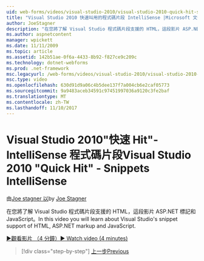 ```yaml
---
uid: web-forms/videos/visual-studio-2010/visual-studio-2010-quick-hit-snippets-intellisense
title: "Visual Studio 2010 快速叫用的程式碼片段 IntelliSense |Microsoft 文件"
author: JoeStagner
description: "在您將了解 Visual Studio 程式碼片段支援的 HTML，這段影片 ASP.NET 標記和 JavaScript。"
ms.author: aspnetcontent
manager: wpickett
ms.date: 11/11/2009
ms.topic: article
ms.assetid: 142b51ae-0f6a-4433-8b92-f827ce9c209c
ms.technology: dotnet-webforms
ms.prod: .net-framework
msc.legacyurl: /web-forms/videos/visual-studio-2010/visual-studio-2010-quick-hit-snippets-intellisense
msc.type: video
ms.openlocfilehash: 630d91d9a06c4b5dee137f7a004cb6e2caf05773
ms.sourcegitcommit: 9a9483aceb34591c97451997036a9120c3fe2baf
ms.translationtype: MT
ms.contentlocale: zh-TW
ms.lasthandoff: 11/10/2017
---
```

<a name="visual-studio-2010-quick-hit---snippets-intellisense"></a><span data-ttu-id="2aa39-103">Visual Studio 2010"快速 Hit"-IntelliSense 程式碼片段</span><span class="sxs-lookup"><span data-stu-id="2aa39-103">Visual Studio 2010 "Quick Hit" - Snippets IntelliSense</span></span>
====================
<span data-ttu-id="2aa39-104">由[Joe stagner 以](https://github.com/JoeStagner)</span><span class="sxs-lookup"><span data-stu-id="2aa39-104">by [Joe Stagner](https://github.com/JoeStagner)</span></span>

<span data-ttu-id="2aa39-105">在您將了解 Visual Studio 程式碼片段支援的 HTML，這段影片 ASP.NET 標記和 JavaScript。</span><span class="sxs-lookup"><span data-stu-id="2aa39-105">In this video you will learn about Visual Studio's snippet support of HTML, ASP.NET markup and JavaScript.</span></span>

[<span data-ttu-id="2aa39-106">&#9654;觀看影片 （4 分鐘）</span><span class="sxs-lookup"><span data-stu-id="2aa39-106">&#9654; Watch video (4 minutes)</span></span>](https://channel9.msdn.com/Blogs/ASP-NET-Site-Videos/visual-studio-2010-quick-hit-snippets-intellisense)

>[!div class="step-by-step"]
[<span data-ttu-id="2aa39-107">上一步</span><span class="sxs-lookup"><span data-stu-id="2aa39-107">Previous</span></span>](visual-studio-2010-quick-hit-websites-instead-of-web-projects.md)
